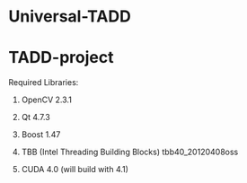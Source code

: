 # Universal-TADD
TADD-project
============


Required Libraries:

1) OpenCV 2.3.1  

2) Qt 4.7.3

3) Boost 1.47

4) TBB (Intel Threading Building Blocks) tbb40_20120408oss

5) CUDA 4.0 (will build with 4.1)

 


